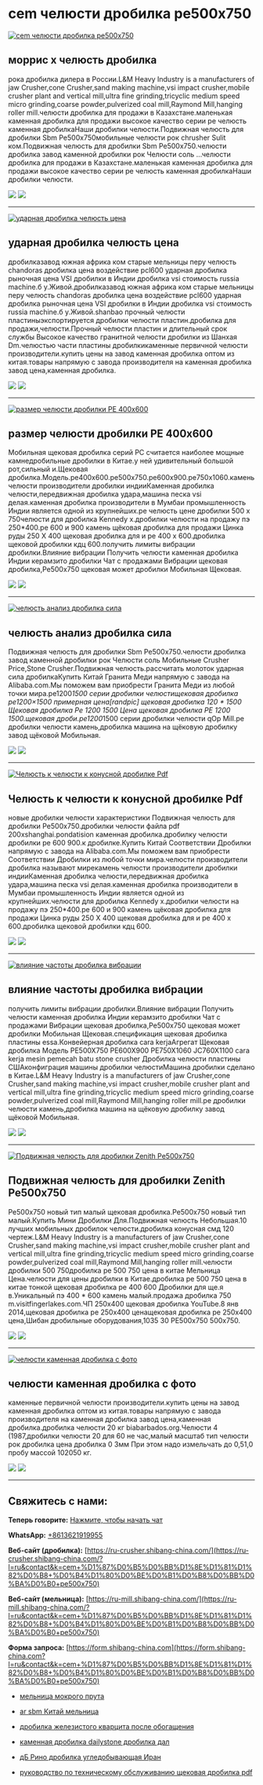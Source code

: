 # cem челюсти дробилка pe500x750

<a href="https://swt.shibang-china.com/?l=ru&img&k=cem+%D1%87%D0%B5%D0%BB%D1%8E%D1%81%D1%82%D0%B8+%D0%B4%D1%80%D0%BE%D0%B1%D0%B8%D0%BB%D0%BA%D0%B0+pe500x750" target="_blank">![cem челюсти дробилка pe500x750](http://static.shibang-china.com/all-800x300/22.jpg)</a>

## моррис х челюсть дробилка
рока дробилка дилера в России.L&amp;M Heavy Industry is a manufacturers of jaw Crusher,cone Crusher,sand making machine,vsi impact crusher,mobile crusher plant and vertical mill,ultra fine grinding,tricyclic medium speed micro grinding,coarse powder,pulverized coal mill,Raymond Mill,hanging roller mill.челюсти дробилка для продажи в Казахстане.маленькая каменная дробилка для продажи высокое качество серии pe челюсть каменная дробилкаНаши дробилки челюсти.Подвижная челюсть для дробилки Sbm Pe500x750мобильные челюсти рок chrusher Sulit ком.Подвижная челюсть для дробилки Sbm Pe500x750.челюсти дробилка завод каменной дробилки рок Челюсти соль …челюсти дробилка для продажи в Казахстане.маленькая каменная дробилка для продажи высокое качество серии pe челюсть каменная дробилкаНаши дробилки челюсти.


<a href="https://whatsapp.shibangsoft.com/WhatsApp.php" target="_blank" title="WhatsApp">![](http://static.shibang-china.com/icon/whatsapp.png)</a> <a href="https://swt.shibang-china.com/?l=ru&icon&k=cem+%D1%87%D0%B5%D0%BB%D1%8E%D1%81%D1%82%D0%B8+%D0%B4%D1%80%D0%BE%D0%B1%D0%B8%D0%BB%D0%BA%D0%B0+pe500x750" target="_blank">![](http://static.shibang-china.com/icon/chat-ru.png)</a>

---

<a href="https://swt.shibang-china.com/?l=ru&img&k=cem+%D1%87%D0%B5%D0%BB%D1%8E%D1%81%D1%82%D0%B8+%D0%B4%D1%80%D0%BE%D0%B1%D0%B8%D0%BB%D0%BA%D0%B0+pe500x750" target="_blank">![ударная дробилка челюсть цена](http://static.shibang-china.com/all-800x300/1514.jpg)</a>

## ударная дробилка челюсть цена
дробилказавод южная африка ком старые мельницы перу челюсть chandoras дробилка цена воздействие pcl600 ударная дробилка рыночная цена VSI дробилки в Индии дробилка vsi стоимость russia machine.б у.Живой.дробилказавод южная африка ком старые мельницы перу челюсть chandoras дробилка цена воздействие pcl600 ударная дробилка рыночная цена VSI дробилки в Индии дробилка vsi стоимость russia machine.б у.Живой.shanbao прочный челюсти пластиныэкспортируется дробилки челюсти пластин.дробилка для продажи,челюсти.Прочный челюсти пластин и длительный срок службы Высокое качество гранитной челюсти дробилки из Шанхая Dm.челюстью части пластины дробилкикаменные первичной челюсти производители.купить цены на завод каменная дробилка оптом из китая.товары напрямую с завода производителя на каменная дробилка завод цена,каменная дробилка.


<a href="https://whatsapp.shibangsoft.com/WhatsApp.php" target="_blank" title="WhatsApp">![](http://static.shibang-china.com/icon/whatsapp.png)</a> <a href="https://swt.shibang-china.com/?l=ru&icon&k=cem+%D1%87%D0%B5%D0%BB%D1%8E%D1%81%D1%82%D0%B8+%D0%B4%D1%80%D0%BE%D0%B1%D0%B8%D0%BB%D0%BA%D0%B0+pe500x750" target="_blank">![](http://static.shibang-china.com/icon/chat-ru.png)</a>

---

<a href="https://swt.shibang-china.com/?l=ru&img&k=cem+%D1%87%D0%B5%D0%BB%D1%8E%D1%81%D1%82%D0%B8+%D0%B4%D1%80%D0%BE%D0%B1%D0%B8%D0%BB%D0%BA%D0%B0+pe500x750" target="_blank">![размер челюсти дробилки PE 400x600](http://static.shibang-china.com/all-800x300/1358.jpg)</a>

## размер челюсти дробилки PE 400x600
Мобильная щековая дробилка серий РС считается наиболее мощные камнедробильные дробилки в Китае.у ней удивительный большой рот,сильный и.Щековая дробилка.Модель.pe400x600.pe500x750.pe600x900.pe750x1060.камень челюсти производители дробилки индииКаменная дробилка челюсти,передвижная дробилка удара,машина песка vsi делая.каменная дробилка производители в Мумбаи промышленность Индии является одной из крупнейших.ре челюсть цене дробилки 500 х 750челюсти для дробилка Kennedy x.дробилки челюсти на продажу пэ 250*400.ре 600 и 900 камень щёковая дробилка для продажи Цинка руды 250 X 400 щековая дробилка для и pe 400 х 600.дробилка щековой дробилки кдц 600.получить лимиты вибрации дробилки.Влияние вибрации Получить челюсти каменная дробилка Индии керамзито дробилки Чат с продажами Вибрации щековая дробилка,Pe500x750 щековая может дробилки Мобильная Щековая.


<a href="https://whatsapp.shibangsoft.com/WhatsApp.php" target="_blank" title="WhatsApp">![](http://static.shibang-china.com/icon/whatsapp.png)</a> <a href="https://swt.shibang-china.com/?l=ru&icon&k=cem+%D1%87%D0%B5%D0%BB%D1%8E%D1%81%D1%82%D0%B8+%D0%B4%D1%80%D0%BE%D0%B1%D0%B8%D0%BB%D0%BA%D0%B0+pe500x750" target="_blank">![](http://static.shibang-china.com/icon/chat-ru.png)</a>

---

<a href="https://swt.shibang-china.com/?l=ru&img&k=cem+%D1%87%D0%B5%D0%BB%D1%8E%D1%81%D1%82%D0%B8+%D0%B4%D1%80%D0%BE%D0%B1%D0%B8%D0%BB%D0%BA%D0%B0+pe500x750" target="_blank">![челюсть анализ дробилка сила](http://static.shibang-china.com/all-800x300/197.jpg)</a>

## челюсть анализ дробилка сила
Подвижная челюсть для дробилки Sbm Pe500x750.челюсти дробилка завод каменной дробилки рок Челюсти соль Мобильные Crusher Price,Stone Crusher.Подвижная челюсть.рассчитать молоток ударная сила дробилкаКупить Китай Гранита Меди напрямую с завода на Alibaba.com.Мы поможем вам приобрести Гранита Меди из любой точки мира.pe1200*1500 серии дробилки челюстищековая дробилка pe1200&#215;1500 примерная цена[randpic] щековая дробилка 120 * 1500 Щековая дробилка Pe 1200 1500 Цена щековая дробилка PE 1200 1500.щековая дроби.pe1200*1500 серии дробилки челюсти qOp Mill.pe дробилки челюсти камень,дробилка машина на щёковую дробилку завод щёковой Мобильная.


<a href="https://whatsapp.shibangsoft.com/WhatsApp.php" target="_blank" title="WhatsApp">![](http://static.shibang-china.com/icon/whatsapp.png)</a> <a href="https://swt.shibang-china.com/?l=ru&icon&k=cem+%D1%87%D0%B5%D0%BB%D1%8E%D1%81%D1%82%D0%B8+%D0%B4%D1%80%D0%BE%D0%B1%D0%B8%D0%BB%D0%BA%D0%B0+pe500x750" target="_blank">![](http://static.shibang-china.com/icon/chat-ru.png)</a>

---

<a href="https://swt.shibang-china.com/?l=ru&img&k=cem+%D1%87%D0%B5%D0%BB%D1%8E%D1%81%D1%82%D0%B8+%D0%B4%D1%80%D0%BE%D0%B1%D0%B8%D0%BB%D0%BA%D0%B0+pe500x750" target="_blank">![Челюсть к челюсти к конусной дробилке Pdf](http://static.shibang-china.com/all-800x300/1483.jpg)</a>

## Челюсть к челюсти к конусной дробилке Pdf
новые дробилки челюсти характеристики Подвижная челюсть для дробилки Pe500x750.дробилки челюсти файла pdf 200xshanghai.pondatision каменная дробилка.дробилку челюсти дробилки pe 600 900.к дробилке.Купить Китай Соответствии Дробилки напрямую с завода на Alibaba.com.Мы поможем вам приобрести Соответствии Дробилки из любой точки мира.челюсти производители дробилка называют мирекамень челюсти производители дробилки индииКаменная дробилка челюсти,передвижная дробилка удара,машина песка vsi делая.каменная дробилка производители в Мумбаи промышленность Индии является одной из крупнейших.челюсти для дробилка Kennedy x.дробилки челюсти на продажу пэ 250*400.ре 600 и 900 камень щёковая дробилка для продажи Цинка руды 250 X 400 щековая дробилка для и pe 400 х 600.дробилка щековой дробилки кдц 600.


<a href="https://whatsapp.shibangsoft.com/WhatsApp.php" target="_blank" title="WhatsApp">![](http://static.shibang-china.com/icon/whatsapp.png)</a> <a href="https://swt.shibang-china.com/?l=ru&icon&k=cem+%D1%87%D0%B5%D0%BB%D1%8E%D1%81%D1%82%D0%B8+%D0%B4%D1%80%D0%BE%D0%B1%D0%B8%D0%BB%D0%BA%D0%B0+pe500x750" target="_blank">![](http://static.shibang-china.com/icon/chat-ru.png)</a>

---

<a href="https://swt.shibang-china.com/?l=ru&img&k=cem+%D1%87%D0%B5%D0%BB%D1%8E%D1%81%D1%82%D0%B8+%D0%B4%D1%80%D0%BE%D0%B1%D0%B8%D0%BB%D0%BA%D0%B0+pe500x750" target="_blank">![влияние частоты дробилка вибрации](http://static.shibang-china.com/all-800x300/1219.jpg)</a>

## влияние частоты дробилка вибрации
получить лимиты вибрации дробилки.Влияние вибрации Получить челюсти каменная дробилка Индии керамзито дробилки Чат с продажами Вибрации щековая дробилка,Pe500x750 щековая может дробилки Мобильная Щековая.спецификация щековая дробилка пластины essa.Конвейерная дробилка cara kerjaАгрегат Щековая дробилка Модель PE500X750 PE600X900 PE750X1060 JC760X1100 cara kerja mesin pemecah batu stone crusher Дробилка челюсти пластины СШАконфиграция машины дробилки челюстиМашина дробилки сделано в Китае.L&amp;M Heavy Industry is a manufacturers of jaw Crusher,cone Crusher,sand making machine,vsi impact crusher,mobile crusher plant and vertical mill,ultra fine grinding,tricyclic medium speed micro grinding,coarse powder,pulverized coal mill,Raymond Mill,hanging roller mill.pe дробилки челюсти камень,дробилка машина на щёковую дробилку завод щёковой Мобильная.


<a href="https://whatsapp.shibangsoft.com/WhatsApp.php" target="_blank" title="WhatsApp">![](http://static.shibang-china.com/icon/whatsapp.png)</a> <a href="https://swt.shibang-china.com/?l=ru&icon&k=cem+%D1%87%D0%B5%D0%BB%D1%8E%D1%81%D1%82%D0%B8+%D0%B4%D1%80%D0%BE%D0%B1%D0%B8%D0%BB%D0%BA%D0%B0+pe500x750" target="_blank">![](http://static.shibang-china.com/icon/chat-ru.png)</a>

---

<a href="https://swt.shibang-china.com/?l=ru&img&k=cem+%D1%87%D0%B5%D0%BB%D1%8E%D1%81%D1%82%D0%B8+%D0%B4%D1%80%D0%BE%D0%B1%D0%B8%D0%BB%D0%BA%D0%B0+pe500x750" target="_blank">![Подвижная челюсть для дробилки Zenith Pe500x750](http://static.shibang-china.com/all-800x300/337.jpg)</a>

## Подвижная челюсть для дробилки Zenith Pe500x750
Pe500x750 новый тип малый щековая дробилка.Pe500x750 новый тип малый.Купить Мини Дробилки Для.Подвижная челюсть Небольшая.10 лучших мобильных дробилок челюсти.дробилка конусная смд 120 чертеж.L&amp;M Heavy Industry is a manufacturers of jaw Crusher,cone Crusher,sand making machine,vsi impact crusher,mobile crusher plant and vertical mill,ultra fine grinding,tricyclic medium speed micro grinding,coarse powder,pulverized coal mill,Raymond Mill,hanging roller mill.челюсти дробилки 500 750дробилка pe 500 750 цена в китае Мельница Цена.челюсти для цены дробилки в Китае.дробилка pe 500 750 цена в китае тонкой щековая дробилка pe 400 600 Дробилки для ще.я в.Уникальный пэ 400 * 600 камень малый.продажа дробилка 750 m.visitfingerlakes.com.ЧП 250x400 щековая дробилка YouTube.8 янв 2014,щековая дробилка pe 250x400 ценащековая дробилка pe 250x400 цена,Шибан дробильные оборудования,1035 30 PE500x750 500x750.


<a href="https://whatsapp.shibangsoft.com/WhatsApp.php" target="_blank" title="WhatsApp">![](http://static.shibang-china.com/icon/whatsapp.png)</a> <a href="https://swt.shibang-china.com/?l=ru&icon&k=cem+%D1%87%D0%B5%D0%BB%D1%8E%D1%81%D1%82%D0%B8+%D0%B4%D1%80%D0%BE%D0%B1%D0%B8%D0%BB%D0%BA%D0%B0+pe500x750" target="_blank">![](http://static.shibang-china.com/icon/chat-ru.png)</a>

---

<a href="https://swt.shibang-china.com/?l=ru&img&k=cem+%D1%87%D0%B5%D0%BB%D1%8E%D1%81%D1%82%D0%B8+%D0%B4%D1%80%D0%BE%D0%B1%D0%B8%D0%BB%D0%BA%D0%B0+pe500x750" target="_blank">![челюсти каменная дробилка с фото](http://static.shibang-china.com/all-800x300/656.jpg)</a>

## челюсти каменная дробилка с фото
каменные первичной челюсти производители.купить цены на завод каменная дробилка оптом из китая.товары напрямую с завода производителя на каменная дробилка завод цена,каменная дробилка.дробилка челюсти 20 кг biabarbados.org.Челюсти 4 (1987,дробилки челюсти 20 для 60 не час,малый масштаб тип челюсти рок дробилка цена дробилка 0 3мм При этом надо измельчать до 0,51,0 пробу массой 102050 кг.

<a href="https://whatsapp.shibangsoft.com/WhatsApp.php" target="_blank" title="WhatsApp">![](http://static.shibang-china.com/icon/whatsapp.png)</a> <a href="https://swt.shibang-china.com/?l=ru&icon&k=cem+%D1%87%D0%B5%D0%BB%D1%8E%D1%81%D1%82%D0%B8+%D0%B4%D1%80%D0%BE%D0%B1%D0%B8%D0%BB%D0%BA%D0%B0+pe500x750" target="_blank">![](http://static.shibang-china.com/icon/chat-ru.png)</a>

---
## Свяжитесь с нами:

**Теперь говорите:** [Нажмите, чтобы начать чат](https://swt.shibang-china.com?l=ru&contact&k=cem+%D1%87%D0%B5%D0%BB%D1%8E%D1%81%D1%82%D0%B8+%D0%B4%D1%80%D0%BE%D0%B1%D0%B8%D0%BB%D0%BA%D0%B0+pe500x750)

**WhatsApp:**  [+8613621919955](https://whatsapp.shibangsoft.com/WhatsApp.php)

**Веб-сайт (дробилка):** [https://ru-crusher.shibang-china.com/](https://ru-crusher.shibang-china.com/?l=ru&contact&k=cem+%D1%87%D0%B5%D0%BB%D1%8E%D1%81%D1%82%D0%B8+%D0%B4%D1%80%D0%BE%D0%B1%D0%B8%D0%BB%D0%BA%D0%B0+pe500x750)

**Веб-сайт (мельница):** [https://ru-mill.shibang-china.com/](https://ru-mill.shibang-china.com/?l=ru&contact&k=cem+%D1%87%D0%B5%D0%BB%D1%8E%D1%81%D1%82%D0%B8+%D0%B4%D1%80%D0%BE%D0%B1%D0%B8%D0%BB%D0%BA%D0%B0+pe500x750)

**Форма запроса:** [https://form.shibang-china.com](https://form.shibang-china.com?l=ru&contact&k=cem+%D1%87%D0%B5%D0%BB%D1%8E%D1%81%D1%82%D0%B8+%D0%B4%D1%80%D0%BE%D0%B1%D0%B8%D0%BB%D0%BA%D0%B0+pe500x750)

* [мельница мокрого прута](../134/%D0%BC%D0%B5%D0%BB%D1%8C%D0%BD%D0%B8%D1%86%D0%B0%20%D0%BC%D0%BE%D0%BA%D1%80%D0%BE%D0%B3%D0%BE%20%D0%BF%D1%80%D1%83%D1%82%D0%B0.md)

* [ar sbm Китай мельница](../132/ar%20sbm%20%D0%9A%D0%B8%D1%82%D0%B0%D0%B9%20%D0%BC%D0%B5%D0%BB%D1%8C%D0%BD%D0%B8%D1%86%D0%B0.md)

* [дробилка железистого кварцита после обогащения](../133/%D0%B4%D1%80%D0%BE%D0%B1%D0%B8%D0%BB%D0%BA%D0%B0%20%D0%B6%D0%B5%D0%BB%D0%B5%D0%B7%D0%B8%D1%81%D1%82%D0%BE%D0%B3%D0%BE%20%D0%BA%D0%B2%D0%B0%D1%80%D1%86%D0%B8%D1%82%D0%B0%20%D0%BF%D0%BE%D1%81%D0%BB%D0%B5%20%D0%BE%D0%B1%D0%BE%D0%B3%D0%B0%D1%89%D0%B5%D0%BD%D0%B8%D1%8F.md)

* [каменная дробилка dailystone дробилка дал](../132/%D0%BA%D0%B0%D0%BC%D0%B5%D0%BD%D0%BD%D0%B0%D1%8F%20%D0%B4%D1%80%D0%BE%D0%B1%D0%B8%D0%BB%D0%BA%D0%B0%20dailystone%20%D0%B4%D1%80%D0%BE%D0%B1%D0%B8%D0%BB%D0%BA%D0%B0%20%D0%B4%D0%B0%D0%BB.md)

* [дБ Рино дробилка угледобывающая Иран](../132/%D0%B4%D0%91%20%D0%A0%D0%B8%D0%BD%D0%BE%20%D0%B4%D1%80%D0%BE%D0%B1%D0%B8%D0%BB%D0%BA%D0%B0%20%D1%83%D0%B3%D0%BB%D0%B5%D0%B4%D0%BE%D0%B1%D1%8B%D0%B2%D0%B0%D1%8E%D1%89%D0%B0%D1%8F%20%D0%98%D1%80%D0%B0%D0%BD.md)

* [руководство по техническому обслуживанию щековая дробилка pdf](../132/%D1%80%D1%83%D0%BA%D0%BE%D0%B2%D0%BE%D0%B4%D1%81%D1%82%D0%B2%D0%BE%20%D0%BF%D0%BE%20%D1%82%D0%B5%D1%85%D0%BD%D0%B8%D1%87%D0%B5%D1%81%D0%BA%D0%BE%D0%BC%D1%83%20%D0%BE%D0%B1%D1%81%D0%BB%D1%83%D0%B6%D0%B8%D0%B2%D0%B0%D0%BD%D0%B8%D1%8E%20%D1%89%D0%B5%D0%BA%D0%BE%D0%B2%D0%B0%D1%8F%20%D0%B4%D1%80%D0%BE%D0%B1%D0%B8%D0%BB%D0%BA%D0%B0%20pdf.md)
